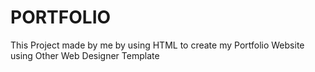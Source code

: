 # PORTFOLIO
This Project made by me by using HTML to create my Portfolio Website using Other Web Designer Template
